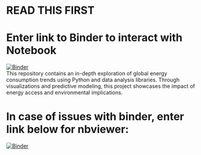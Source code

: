 # READ THIS FIRST
# Enter link to Binder to interact with Notebook
[![Binder](https://mybinder.org/badge_logo.svg)](https://mybinder.org/v2/gh/PatrykPiesiak/edaportfolioproject/main)
<br>This repository contains an in-depth exploration of global energy consumption trends using Python and data analysis libraries. Through visualizations and predictive modeling, this project showcases the impact of energy access and environmental implications.
# In case of issues with binder, enter link below for nbviewer:
[![Binder](https://mybinder.org/badge_logo.svg)](https://nbviewer.org/github/PatrykPiesiak/edaportfolioproject/blob/main/Predicting%20Energy%20Consumption%20Trends%20with%20Sustainable%20Energy%20Data.ipynb)
